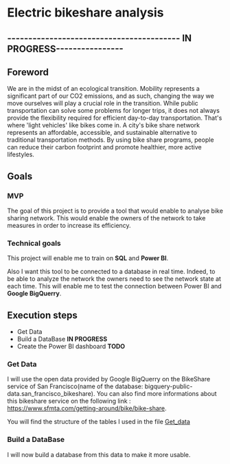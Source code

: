 # Electric bikeshare analysis
## ----------------------------------------- IN PROGRESS----------------

## Foreword
We are in the midst of an ecological transition. Mobility represents a significant part of our CO2 emissions, and as such, changing the way we move ourselves will play a crucial role in the transition. While public transportation can solve some problems for longer trips, it does not always provide the flexibility required for efficient day-to-day transportation. That's where 'light vehicles' like bikes come in. A city's bike share network represents an affordable, accessible, and sustainable alternative to traditional transportation methods. By using bike share programs, people can reduce their carbon footprint and promote healthier, more active lifestyles.

## Goals
### MVP
The goal of this project is to provide a tool that would enable to analyse bike sharing network. This would enable the owners of the network to take measures in order to increase its efficiency.

### Technical goals
This project will enable me to train on __SQL__ and __Power BI__. 

Also I want this tool to be connected to a database in real time. Indeed, to be able to analyze the network the owners need to see the network state at each time. This will enable me to test the connection between Power BI and __Google BigQuerry__.

## Execution steps

* Get Data  
* Build a DataBase  __IN PROGRESS__
* Create the Power BI dashboard  __TODO__

### Get Data
I will use the open data provided by Google BigQuerry on the BikeShare service of San Francisco(name of the database: bigquery-public-data.san_francisco_bikeshare). You can also find more informations about this bikeshare service on the following link : https://www.sfmta.com/getting-around/bike/bike-share.

You will find the structure of the tables I used in the file [Get_data](./Get_data.md)


### Build a DataBase
I will now build a database from this data to make it more usable.
